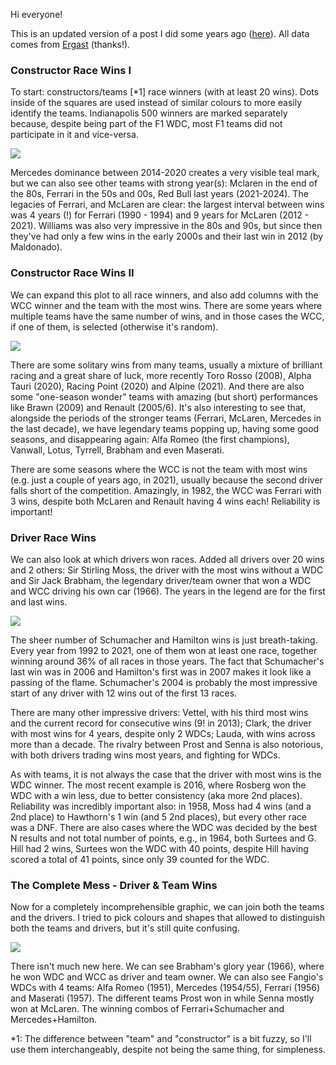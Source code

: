 Hi everyone!

This is an updated version of a post I did some years ago ([here](https://dd.reddit.com/r/formula1/comments/gnce67/race_wins_colored_by_team_improved_version/)). All data comes from [Ergast](http://ergast.com/mrd/) (thanks!).

### Constructor Race Wins I

To start: constructors/teams [*1] race winners (with at least 20 wins). Dots inside of the squares are used instead of similar colours to more easily identify the teams. Indianapolis 500 winners are marked separately because, despite being part of the F1 WDC, most F1 teams did not participate in it and vice-versa.

![](/images/f1_race_wins_team_at_least_20.png)

Mercedes dominance between 2014-2020 creates a very visible teal mark, but we can also see other teams with strong year(s): Mclaren in the end of the 80s, Ferrari in the 50s and 00s, Red Bull last years (2021-2024). The legacies of Ferrari, and McLaren are clear: the largest interval between wins was 4 years (!) for Ferrari (1990 - 1994) and 9 years for McLaren (2012 - 2021). Williams was also very impressive in the 80s and 90s, but since then they've had only a few wins in the early 2000s and their last win in 2012 (by Maldonado).

### Constructor Race Wins II

We can expand this plot to all race winners, and also add columns with the WCC winner and the team with the most wins. There are some years where multiple teams have the same number of wins, and in those cases the WCC, if one of them, is selected (otherwise it's random).

![](/images/f1_race_wins_team.png)

There are some solitary wins from many teams, usually a mixture of brilliant racing and a great share of luck, more recently Toro Rosso (2008), Alpha Tauri (2020), Racing Point (2020) and Alpine (2021). And there are also some "one-season wonder" teams with amazing (but short) performances like Brawn (2009) and Renault (2005/6). It's also interesting to see that, alongside the periods of the stronger teams (Ferrari, McLaren, Mercedes in the last decade), we have legendary teams popping up, having some good seasons, and disappearing again: Alfa Romeo (the first champions), Vanwall, Lotus, Tyrrell, Brabham and even Maserati.

There are some seasons where the WCC is not the team with most wins (e.g. just a couple of years ago, in 2021), usually because the second driver falls short of the competition. Amazingly, in 1982, the WCC was Ferrari with 3 wins, despite both McLaren and Renault having 4 wins each! Reliability is important!

### Driver Race Wins

We can also look at which drivers won races. Added all drivers over 20 wins and 2 others: Sir Stirling Moss, the driver with the most wins without a WDC and Sir Jack Brabham, the legendary driver/team owner that won a WDC and WCC driving his own car (1966). The years in the legend are for the first and last wins.

![](/images/f1_race_wins_drivers.png)

The sheer number of Schumacher and Hamilton wins is just breath-taking. Every year from 1992 to 2021, one of them won at least one race, together winning around 36% of all races in those years. The fact that Schumacher's last win was in 2006 and Hamilton's first was in 2007 makes it look like a passing of the flame. Schumacher's 2004 is probably the most impressive start of any driver with 12 wins out of the first 13 races.

There are many other impressive drivers: Vettel, with his third most wins and the current record for consecutive wins (9! in 2013); Clark, the driver with most wins for 4 years, despite only 2 WDCs; Lauda, with wins across more than a decade. The rivalry between Prost and Senna is also notorious, with both drivers trading wins most years, and fighting for WDCs.

As with teams, it is not always the case that the driver with most wins is the WDC winner. The most recent example is 2016, where Rosberg won the WDC with a win less, due to better consistency (aka more 2nd places). Reliability was incredibly important also: in 1958, Moss had 4 wins (and a 2nd place) to Hawthorn's 1 win (and 5 2nd places), but every other race was a DNF. There are also cases where the WDC was decided by the best N results and not total number of points, e.g., in 1964, both Surtees and G. Hill had 2 wins, Surtees won the WDC with 40 points, despite Hill having scored a total of 41 points, since only 39 counted for the WDC.

### The Complete Mess - Driver & Team Wins

Now for a completely incomprehensible graphic, we can join both the teams and the drivers. I tried to pick colours and shapes that allowed to distinguish both the teams and drivers, but it's still quite confusing.

![](/images/f1_race_wins_team_driver.png)

There isn't much new here. We can see Brabham's glory year (1966), where he won WDC and WCC as driver and team owner. We can also see Fangio's WDCs with 4 teams: Alfa Romeo (1951), Mercedes (1954/55), Ferrari (1956) and Maserati (1957). The different teams Prost won in while Senna mostly won at McLaren. The winning combos of Ferrari+Schumacher and Mercedes+Hamilton.

*1: The difference between "team" and "constructor" is a bit fuzzy, so I'll use them interchangeably, despite not being the same thing, for simpleness.